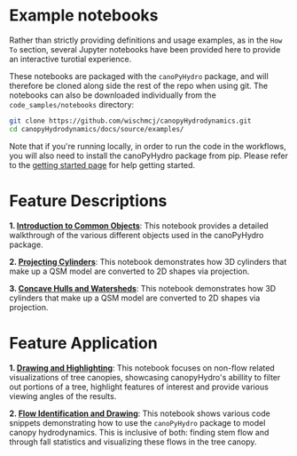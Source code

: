 
# Example notebooks

Rather than strictly providing definitions and usage examples, as in the `How To` section, several Jupyter notebooks have been provided here to provide an interactive turotial experience.

These notebooks are packaged with the `canoPyHydro` package, and will therefore be cloned along side the rest of the repo when using git. The notebooks can also be downloaded individually from the `code_samples/notebooks` directory:

```bash
git clone https://github.com/wischmcj/canopyHydrodynamics.git
cd canopyHydrodynamics/docs/source/examples/
```

Note that if you're running locally, in order to run the code in the workflows, you will also need to install the canoPyHydro package from pip. Please refer to the [getting started page](https://canopyhydrodynamics.readthedocs.io/en/latest/getting_started.html) for help getting started.

# Feature Descriptions

**1. [Introduction to Common Objects](intro_to_objects.ipynb)**: This notebook provides a detailed walkthrough of the various different objects used in the canoPyHydro package.

**2. [Projecting Cylinders](projecting_cylinders.ipynb)**: This notebook demonstrates how 3D cylinders that make up a QSM model are converted to 2D shapes via projection.

**3. [Concave Hulls and Watersheds](alpha_shapes.md)**: This notebook demonstrates how 3D cylinders that make up a QSM model are converted to 2D shapes via projection.

# Feature Application

**1. [Drawing and Highlighting](tree_drawing_highlighting.ipynb)**: This notebook focuses on non-flow related visualizations of tree canopies, showcasing canopyHydro's abillity to filter out portions of a tree, highlight features of interest and provide various viewing angles of the results.

**2. [Flow Identification and Drawing](flow_identification_drawing.ipynb)**: This notebook shows various code snippets demonstrating how to use the `canoPyHydro` package to model canopy hydrodynamics. This is inclusive of both: finding stem flow and through fall statistics and visualizing these flows in the tree canopy.
